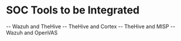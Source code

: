 # SOC Tools to be Integrated

-- Wazuh and TheHive
-- TheHive and Cortex
-- TheHive and MISP
-- Wazuh and OpenVAS

